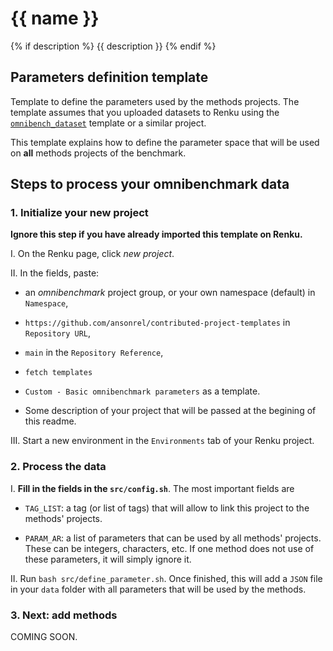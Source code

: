 # {{ name }}
{% if description %}
{{ description }}
{% endif %}

## Parameters definition template

Template to define the parameters used by the methods projects. The template assumes that you uploaded datasets to Renku using the [`omnibench_dataset`](https://github.com/ansonrel/contributed-project-templates/tree/main/omnibench-param) template or a similar project. 

This template explains how to define the parameter space that will be used on **all** methods projects of the benchmark. 

## Steps to process your omnibenchmark data

### 1. Initialize your new project

**Ignore this step if you have already imported this template on Renku.**

I. On the Renku page, click *new project*. 

II. In the fields, paste: 

- an *omnibenchmark* project group, or your own namespace (default) in `Namespace`,

- `https://github.com/ansonrel/contributed-project-templates` in `Repository URL`,

-  `main` in the `Repository Reference`,

-  `fetch templates`

-  `Custom - Basic omnibenchmark parameters` as a template. 

-  Some description of your project that will be passed at the begining of this readme. 

III. Start a new environment in the `Environments` tab of your Renku project.

### 2. Process the data

I. **Fill in the fields in the `src/config.sh`**. The most important fields are

- `TAG_LIST`: a tag (or list of tags) that will allow to link this project to the methods' projects. 

- `PARAM_AR`: a list of parameters that can be used by all methods' projects. These can be integers, characters, etc. If one method does not use of these parameters, it will simply ignore it. 

II. Run `bash src/define_parameter.sh`. Once finished, this will add a `JSON` file in your `data` folder with all parameters that will be used by the methods. 

### 3. Next: add methods 

COMING SOON. 




